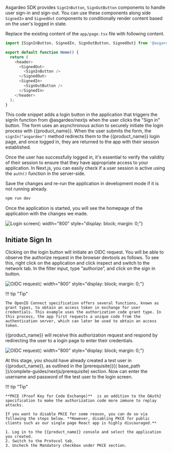 
Asgardeo SDK provides `SignInButton`, `SignOutButton` components to handle user sign-in and sign-out. You can use these components along side `SignedIn` and `SignedOut` components to conditionally render content based on the user's logged in state.

Replace the existing content of the `app/page.tsx` file with following content.

```javascript title="app/page.tsx"  hl_lines="1 6-11"
import {SignInButton, SignedIn, SignOutButton, SignedOut} from '@asgardeo/nextjs';

export default function Home() {
  return (
    <header>
      <SignedOut>
        <SignInButton />
      </SignedOut>
      <SignedIn>
        <SignOutButton />
      </SignedIn>
    </header>
  );
}
```

This code snippet adds a login button in the application that triggers the signIn function from @asgardeo/nextjs when the user clicks the "Sign in" button. The form uses an asynchronous action to securely initiate the login process with {{product_name}}. When the user submits the form, the `signIn("asgardeo")` method redirects them to the {{product_name}} login page, and once logged in, they are returned to the app with their session established. 

Once the user has successfully logged in, it's essential to verify the validity of their session to ensure that they have appropriate access to your application. In Next.js, you can easily check if a user session is active using the `auth()` function in the server-side.


Save the changes and re-run the application in development mode if it is not running already.

```bash
npm run dev
```

Once the application is started, you will see the homepage of the application with the changes we made.

![Login screen]({{base_path}}/assets/img/complete-guides/nextjs/image5.png){: width="800" style="display: block; margin: 0;"}


## Initiate Sign In

Clicking on the login button will initiate an OIDC request. You will be able to observe the authorize request in the browser devtools as follows. To see this, right click on the application and click inspect and switch to the network tab. In the filter input, type “authorize”, and click on the sign in button.

![OIDC request]({{base_path}}/assets/img/complete-guides/nextjs/image6.png){: width="800" style="display: block; margin: 0;"}

!!! tip "Tip"

    The OpenID Connect specification offers several functions, known as grant types, to obtain an access token in exchange for user credentials. This example uses the authorization code grant type. In this process, the app first requests a unique code from the authentication server, which can later be used to obtain an access token. 
    
{{product_name}} will receive this authorization request and respond by redirecting the user to a login page to enter their credentials.

![OIDC request]({{base_path}}/assets/img/complete-guides/nextjs/image7.png){: width="800" style="display: block; margin: 0;"}

At this stage, you should have already created a test user in {{product_name}}, as outlined in the [prerequisite]({{ base_path }}/complete-guides/nextjs/prerequisite) section. Now can enter the username and password of the test user to the login screen.

!!! tip "Tip"

    **PKCE (Proof Key for Code Exchange)**  is an addition to the OAuth2 specification to make the authorization code more immune to replay attacks. 
    
    If you want to disable PKCE for some reason, you can do so via following the steps below. **However, disabling PKCE for public clients such as our single page React app is highly discouraged.**  

    1. Log in to the {{product_name}} console and select the application you created.
    2. Switch to the Protocol tab.
    3. Uncheck the Mandatory checkbox under PKCE section.
